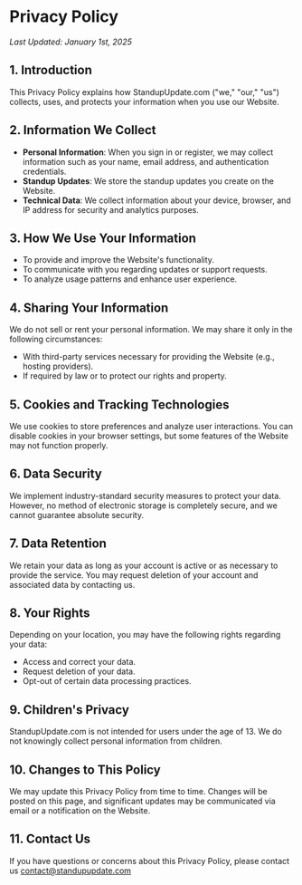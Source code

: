# Privacy Policy

_Last Updated: January 1st, 2025_

## 1. Introduction
This Privacy Policy explains how StandupUpdate.com ("we," "our," "us") collects, uses, and protects your information when you use our Website.

## 2. Information We Collect
- **Personal Information**: When you sign in or register, we may collect information such as your name, email address, and authentication credentials.
- **Standup Updates**: We store the standup updates you create on the Website.
- **Technical Data**: We collect information about your device, browser, and IP address for security and analytics purposes.

## 3. How We Use Your Information
- To provide and improve the Website's functionality.
- To communicate with you regarding updates or support requests.
- To analyze usage patterns and enhance user experience.

## 4. Sharing Your Information
We do not sell or rent your personal information. We may share it only in the following circumstances:
- With third-party services necessary for providing the Website (e.g., hosting providers).
- If required by law or to protect our rights and property.

## 5. Cookies and Tracking Technologies
We use cookies to store preferences and analyze user interactions. You can disable cookies in your browser settings, but some features of the Website may not function properly.

## 6. Data Security
We implement industry-standard security measures to protect your data. However, no method of electronic storage is completely secure, and we cannot guarantee absolute security.

## 7. Data Retention
We retain your data as long as your account is active or as necessary to provide the service. You may request deletion of your account and associated data by contacting us.

## 8. Your Rights
Depending on your location, you may have the following rights regarding your data:
- Access and correct your data.
- Request deletion of your data.
- Opt-out of certain data processing practices.

## 9. Children's Privacy
StandupUpdate.com is not intended for users under the age of 13. We do not knowingly collect personal information from children.

## 10. Changes to This Policy
We may update this Privacy Policy from time to time. Changes will be posted on this page, and significant updates may be communicated via email or a notification on the Website.

## 11. Contact Us
If you have questions or concerns about this Privacy Policy, please contact us contact@standupupdate.com
